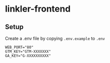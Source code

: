 # linkler-frontend

## Setup

Create a .env file by copying `.env.example` to `.env`

```.env
WEB_PORT="80"
GTM_KEY="GTM-XXXXXXX"
GA_KEY="G-XXXXXXXXXX"
```
